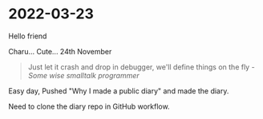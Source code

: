 # 2022-03-23

Hello friend

Charu... Cute... 24th November

> Just let it crash and drop in debugger, we'll define things on the fly - *Some wise smalltalk programmer*

Easy day, Pushed "Why I made a public diary" and made the diary. 

Need to clone the diary repo in GitHub workflow.
